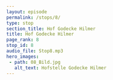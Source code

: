 ```yaml
---
layout: episode
permalink: /stops/8/
type: stop
section_title: Hof Godecke Hilmer
title: Hof Godecke Hilmer
page_rank: 8
stop_id: 8
audio_file: Stop8.mp3
hero_images:
 - path: 08_Bild.jpg
   alt_text: Hofstelle Godecke Hilmer
---
```


